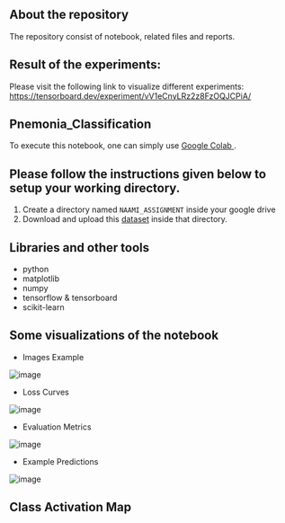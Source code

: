 About the repository
---
The repository consist of notebook, related files and reports.

Result of the experiments:
----
Please visit the following link to visualize different experiments:<br>
https://tensorboard.dev/experiment/vV1eCnyLRz2z8FzOQJCPiA/


Pnemonia_Classification
---
To execute this notebook, one can simply use <a href = "https://colab.research.google.com/"> Google Colab </a>.


Please follow the instructions given below to setup your working directory.
---
1. Create a directory named `NAAMI_ASSIGNMENT` inside your google drive 
2. Download and upload this <a href = "https://www.kaggle.com/datasets/paultimothymooney/chest-xray-pneumonia">dataset</a> inside that directory.

Libraries and other tools
---
* python
* matplotlib
* numpy
* tensorflow & tensorboard
* scikit-learn

Some visualizations of the notebook
---
* Images Example

![image](https://user-images.githubusercontent.com/59955680/236381297-2e6de421-4d2b-4509-ad08-715834551ad1.png)

* Loss Curves

![image](https://user-images.githubusercontent.com/59955680/236381444-397fcebc-6809-470e-8223-96851652b6ce.png)

* Evaluation Metrics

![image](https://user-images.githubusercontent.com/59955680/236381527-978fcd06-9891-4f70-b6b7-91a0e16eb7d8.png)

* Example Predictions

![image](https://user-images.githubusercontent.com/59955680/236393797-a8f1d985-de35-4d64-8c63-0ea850bd921a.png)

Class Activation Map
---



